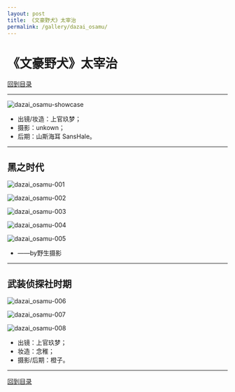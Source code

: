```yaml
---
layout: post
title: 《文豪野犬》太宰治
permalink: /gallery/dazai_osamu/
---
```


# 《文豪野犬》太宰治

[回到目录](./contents/)

---

![dazai_osamu-showcase](dazai_osamu/mafia/dazai_osamu-showcase.jpg)

- 出镜/妆造：上官玖梦；
- 摄影：unkown；
- 后期：山斯海耳 SansHale。

---

## 黑之时代

![dazai_osamu-001](dazai_osamu/mafia/dazai_osamu-001.jpg)

![dazai_osamu-002](dazai_osamu/mafia/dazai_osamu-002.jpg)

![dazai_osamu-003](dazai_osamu/mafia/dazai_osamu-003.jpg)

![dazai_osamu-004](dazai_osamu/mafia/dazai_osamu-004.jpg)

![dazai_osamu-005](dazai_osamu/mafia/dazai_osamu-005.jpg)

- ——by野生摄影

---

## 武装侦探社时期

![dazai_osamu-006](dazai_osamu/detective/dazai_osamu-006.jpg)

![dazai_osamu-007](dazai_osamu/detective/dazai_osamu-007.jpg)

![dazai_osamu-008](dazai_osamu/detective/dazai_osamu-008.jpg)

- 出镜：上官玖梦；
- 妆造：念稚；
- 摄影/后期：橙子。

---

[回到目录](./contents/)